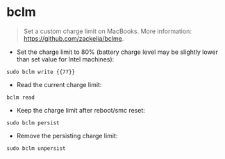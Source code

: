 # bclm

> Set a custom charge limit on MacBooks.
> More information: <https://github.com/zackelia/bclme>.

- Set the charge limit to 80% (battery charge level may be slightly lower than set value for Intel machines):

`sudo bclm write {{77}}`

- Read the current charge limit:

`bclm read`

- Keep the charge limit after reboot/smc reset:

`sudo bclm persist`

- Remove the persisting charge limit:

`sudo bclm unpersist`
